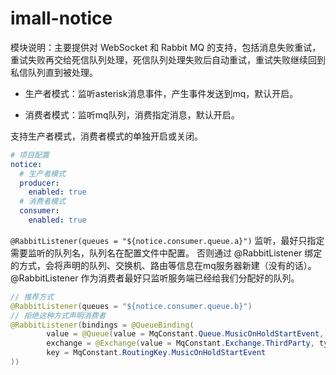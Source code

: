 # imall-notice

模块说明：主要提供对 WebSocket 和 Rabbit MQ 的支持，包括消息失败重试，重试失败再交给死信队列处理，死信队列处理失败后自动重试，重试失败继续回到私信队列直到被处理。

- 生产者模式：监听asterisk消息事件，产生事件发送到mq，默认开启。

- 消费者模式：监听mq队列，消费指定消息，默认开启。

支持生产者模式，消费者模式的单独开启或关闭。

```yaml
# 项目配置
notice:
  # 生产者模式
  producer:
    enabled: true
  # 消费者模式
  consumer:
    enabled: true
```

`@RabbitListener(queues = "${notice.consumer.queue.a}")` 监听，最好只指定需要监听的队列名，队列名在配置文件中配置。 否则通过 @RabbitListener
绑定的方式，会将声明的队列、交换机、路由等信息在mq服务器新建（没有的话）。 @RabbitListener 作为消费者最好只监听服务端已经给我们分配好的队列。

```java
// 推荐方式
@RabbitListener(queues = "${notice.consumer.queue.b}")
// 拒绝这种方式声明消费者
@RabbitListener(bindings = @QueueBinding(
        value = @Queue(value = MqConstant.Queue.MusicOnHoldStartEvent, durable = "true", autoDelete = "false"),
        exchange = @Exchange(value = MqConstant.Exchange.ThirdParty, type = ExchangeTypes.TOPIC),
        key = MqConstant.RoutingKey.MusicOnHoldStartEvent
))
```

